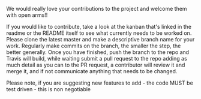 We would really love your contributions to the project and welcome them with open arms!!

If you would like to contribute, take a look at the kanban that's linked in the readme or the README itself to see what currently needs to be worked on.
Please clone the latest master and make a descriptive branch name for your work.
Regularly make commits on the branch, the smaller the step, the better generally.
Once you have finished, push the branch to the repo and Travis will build, while waiting submit a pull request to the repo adding as much detail as you can to the PR request, a contributor will review it and merge it, and if not communicate anything that needs to be changed.

Please note, if you are suggesting new features to add - the code MUST be test driven - this is non negotiable
